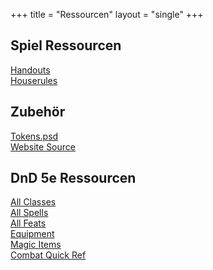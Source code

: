 +++
title = "Ressourcen"
layout = "single"
+++
  
## Spiel Ressourcen
[Handouts](https://cloud.sergeantbiggs.net/s/33SMf6EkD7igtKX)  
[Houserules](https://cryptpad.fr/code/#/2/code/edit/9ibWQzMj-n9NDYoN-QPviGDM/)

## Zubehör
[Tokens.psd](/documents/tokens.psd)  
[Website Source](https://github.com/kangukangu/kangukangu.github.io)

## DnD 5e Ressourcen
[All Classes](https://www.dndbeyond.com/classes)  
[All Spells](https://www.dndbeyond.com/spells)  
[All Feats](https://www.dndbeyond.com/feats)  
[Equipment](https://www.dndbeyond.com/equipment)  
[Magic Items](https://www.dndbeyond.com/magic-items)  
[Combat Quick Ref](https://crobi.github.io/dnd5e-quickref/preview/quickref.html)